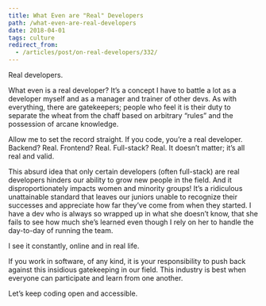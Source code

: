 ```yaml
---
title: What Even are "Real" Developers
path: /what-even-are-real-developers
date: 2018-04-01
tags: culture
redirect_from:
  - /articles/post/on-real-developers/332/
---
```


Real developers.

What even is a real developer? It’s a concept I have to battle a lot as a developer myself and as a manager and trainer of other devs. As with everything, there are gatekeepers; people who feel it is their duty to separate the wheat from the chaff based on arbitrary “rules” and the possession of arcane knowledge.

Allow me to set the record straight. If you code, you’re a real developer. Backend? Real. Frontend? Real. Full-stack? Real. It doesn’t matter; it’s all real and valid.

This absurd idea that only certain developers (often full-stack) are real developers hinders our ability to grow new people in the field. And it disproportionately impacts women and minority groups! It’s a ridiculous unattainable standard that leaves our juniors unable to recognize their successes and appreciate how far they’ve come from when they started. I have a dev who is always so wrapped up in what she doesn’t know, that she fails to see how much she’s learned even though I rely on her to handle the day-to-day of running the team.

I see it constantly, online and in real life.

If you work in software, of any kind, it is your responsibility to push back against this insidious gatekeeping in our field. This industry is best when everyone can participate and learn from one another.

Let’s keep coding open and accessible.
